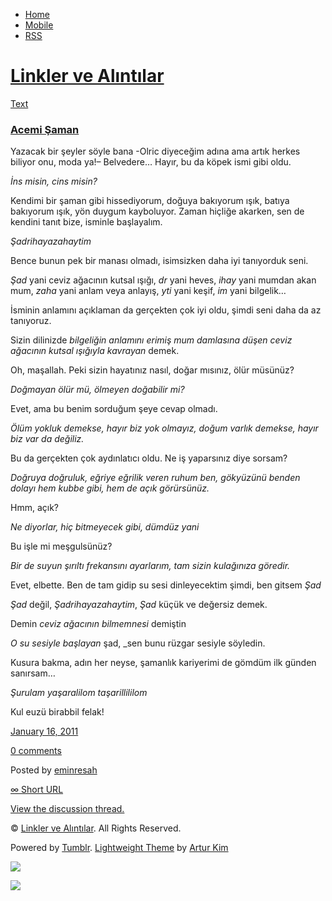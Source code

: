 -   [Home](/)
-   [Mobile](/mobile)
-   [RSS](http://eminresah.tumblr.com/rss)

[Linkler ve Alıntılar](/)
=========================

[Text](http://eminresah.tumblr.com/post/2770444353/acemi-saman)

### [Acemi Şaman](http://eminresah.tumblr.com/post/2770444353/acemi-saman)

Yazacak bir şeyler söyle bana -Olric diyeceğim adına ama artık herkes
biliyor onu, moda ya!– Belvedere… Hayır, bu da köpek ismi gibi oldu.

*İns misin, cins misin?*

Kendimi bir şaman gibi hissediyorum, doğuya bakıyorum ışık, batıya
bakıyorum ışık, yön duygum kayboluyor. Zaman hiçliğe akarken, sen de
kendini tanıt bize, isminle başlayalım.

*Şadrihayazahaytim*

Bence bunun pek bir manası olmadı, isimsizken daha iyi tanıyorduk seni.

*Şad* yani ceviz ağacının kutsal ışığı, *dr* yani heves, *ihay* yani
mumdan akan mum, *zaha* yani anlam veya anlayış, *yti* yani keşif, *im*
yani bilgelik…

İsminin anlamını açıklaman da gerçekten çok iyi oldu, şimdi seni daha da
az tanıyoruz.

Sizin dilinizde *bilgeliğin anlamını erimiş mum damlasına düşen ceviz
ağacının kutsal ışığıyla kavrayan* demek.

Oh, maşallah. Peki sizin hayatınız nasıl, doğar mısınız, ölür müsünüz?

*Doğmayan ölür mü, ölmeyen doğabilir mi?*

Evet, ama bu benim sorduğum şeye cevap olmadı.

*Ölüm yokluk demekse, hayır biz yok olmayız, doğum varlık demekse, hayır
biz var da değiliz.*

Bu da gerçekten çok aydınlatıcı oldu. Ne iş yaparsınız diye sorsam?

*Doğruya doğruluk, eğriye eğrilik veren ruhum ben, gökyüzünü benden
dolayı hem kubbe gibi, hem de açık görürsünüz.*

Hmm, açık?

*Ne diyorlar, hiç bitmeyecek gibi, dümdüz yani*

Bu işle mi meşgulsünüz?

*Bir de suyun şırıltı frekansını ayarlarım, tam sizin kulağınıza
göredir.*

Evet, elbette. Ben de tam gidip su sesi dinleyecektim şimdi, ben gitsem
*Şad*

*Şad* değil, *Şadrihayazahaytim*, *Şad* küçük ve değersiz demek.

Demin *ceviz ağacının bilmemnesi* demiştin

*O su sesiyle başlayan* şad, \_sen bunu rüzgar sesiyle söyledin.

Kusura bakma, adın her neyse, şamanlık kariyerimi de gömdüm ilk günden
sanırsam…

*Şurulam yaşaralilom taşarillililom*

Kul euzü birabbil felak!

[January 16,
2011](http://eminresah.tumblr.com/post/2770444353/acemi-saman)

[0
comments](http://eminresah.tumblr.com/post/2770444353/acemi-saman#disqus_thread)

Posted by [eminresah](http://eminresah.tumblr.com/)

[∞ Short URL](http://tmblr.co/ZWS1Oy2b8Q11)

[View the discussion thread.](http://erblog.disqus.com/?url=ref)

© [Linkler ve Alıntılar](/). All Rights Reserved.

Powered by [Tumblr](http://tumblr.com). [Lightweight
Theme](http://www.tumblr.com/theme/10820) by [Artur
Kim](http://arturkim.com)

![](https://px.srvcs.tumblr.com/impixu?T=1434918857&J=eyJ0eXBlIjoidXJsIiwidXJsIjoiaHR0cDpcL1wvZW1pbnJlc2FoLnR1bWJsci5jb21cL3Bvc3RcLzI3NzA0NDQzNTNcL2FjZW1pLXNhbWFuIiwicmVxdHlwZSI6MCwicm91dGUiOiJcL3Bvc3RcLzppZFwvOnN1bW1hcnkiLCJub3NjcmlwdCI6MX0=&U=LNIFGNMDNJ&K=44aff47d090b00381f048e1c162f00c0a5ee385b09055e2aacb27ca647c26ba3&R=)

![](https://px.srvcs.tumblr.com/impixu?T=1434918857&J=eyJ0eXBlIjoicG9zdCIsInVybCI6Imh0dHA6XC9cL2VtaW5yZXNhaC50dW1ibHIuY29tXC9wb3N0XC8yNzcwNDQ0MzUzXC9hY2VtaS1zYW1hbiIsInJlcXR5cGUiOjAsInJvdXRlIjoiXC9wb3N0XC86aWRcLzpzdW1tYXJ5IiwicG9zdHMiOlt7InBvc3RpZCI6IjI3NzA0NDQzNTMiLCJibG9naWQiOiIzNjQ4MDI4Iiwic291cmNlIjozM31dLCJub3NjcmlwdCI6MX0=&U=PPBOAEIBJD&K=045b9563886e53fc356b0355047e0cff177b5f66f98f462821af45c3cb0a12cc&R=)

